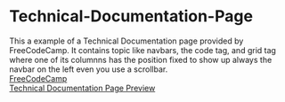 # Technical-Documentation-Page
This a example of a Technical Documentation page provided by FreeCodeCamp. It contains topic like navbars, the code tag, and grid tag where one of its columnns has the position fixed to show up always the navbar on the left even you use a scrollbar.<br />
[FreeCodeCamp](https://www.freecodecamp.org/learn/)<br />
[Technical Documentation Page Preview](https://arthurgc.github.io/Technical-Documentation-Page/)